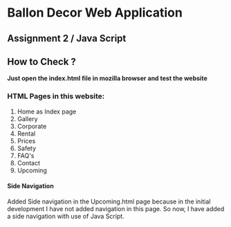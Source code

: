 # Ballon Decor Web Application

## Assignment 2 / Java Script


## How to Check ?

**Just open the index.html file in mozilla browser and test the website**

### HTML Pages in this website:
1. Home as Index page
2. Gallery
3. Corporate
4. Rental
5. Prices
6. Safety
7. FAQ's
8. Contact
9. Upcoming

#### Side Navigation
Added Side navigation in the Upcoming.html page because in the initial development I have not added navigation in this page. So now, I have added a side navigation with use of Java Script.